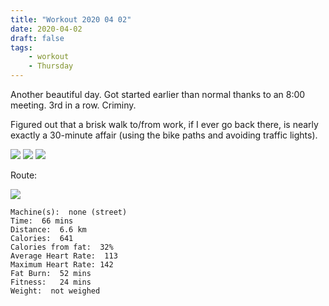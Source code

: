 ```yaml
---
title: "Workout 2020 04 02"
date: 2020-04-02
draft: false
tags: 
    - workout
    - Thursday
---
```

Another beautiful day.  Got started earlier than normal thanks to an 8:00 meeting.  3rd in a row.  Criminy.

Figured out that a brisk walk to/from work, if I ever go back there, is nearly exactly a 30-minute affair (using the bike paths and avoiding traffic lights).

![](/IMG_7036.JPG)
![](/IMG_7037.JPG)
![](/IMG_7034.JPG)

Route:

![](/20200402.jpg)


```
Machine(s):  none (street)
Time:  66 mins
Distance:  6.6 km
Calories:  641
Calories from fat:  32%
Average Heart Rate:  113
Maximum Heart Rate: 142
Fat Burn:  52 mins
Fitness:   24 mins
Weight:  not weighed
```

